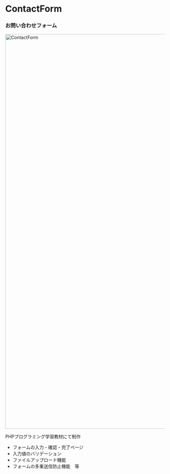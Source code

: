 # ContactForm
### お問い合わせフォーム

<img width="1247" alt="ContactForm" src="https://user-images.githubusercontent.com/127412829/231118940-84387617-fa5d-47e4-aba3-9fca6a1d9127.png">

PHPプログラミング学習教材にて制作 
- フォームの入力・確認・完了ページ
- 入力値のバリデーション
- ファイルアップロード機能
- フォームの多重送信防止機能　等
